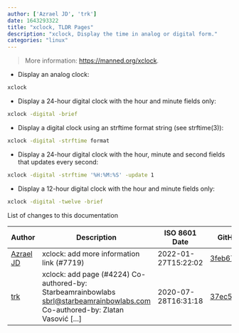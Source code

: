 ```yaml
---
author: ['Azrael JD', 'trk']
date: 1643293322
title: "xclock, TLDR Pages"
description: "xclock, Display the time in analog or digital form."
categories: "linux"
---
```

> More information: <https://manned.org/xclock>.

- Display an analog clock:

```bash
xclock
```

- Display a 24-hour digital clock with the hour and minute fields only:

```bash
xclock -digital -brief
```

- Display a digital clock using an strftime format string (see strftime(3)):

```bash
xclock -digital -strftime format
```

- Display a 24-hour digital clock with the hour, minute and second fields that updates every second:

```bash
xclock -digital -strftime '%H:%M:%S' -update 1
```

- Display a 12-hour digital clock with the hour and minute fields only:

```bash
xclock -digital -twelve -brief
```
List of changes to this documentation


Author | Description | ISO 8601 Date | GitHub link
------|-----|-----|-----
[Azrael JD](mailto:94840719+azraeljd@users.noreply.github.com) | xclock: add more information link (#7719) | 2022-01-27T15:22:02 | [3feb67453d1a](https://github.com/tldr-pages/tldr/commit/3feb67453d1a5eb637095b597136f0d6db392d72)
[trk](mailto:dev.trk.9001@gmail.com) | xclock: add page (#4224) Co-authored-by: Starbeamrainbowlabs <sbrl@starbeamrainbowlabs.com> Co-authored-by: Zlatan Vasović [...] | 2020-07-28T16:31:18 | [37ec59449a1e](https://github.com/tldr-pages/tldr/commit/37ec59449a1ea2d389fee929fc4e38150892c5b2)

